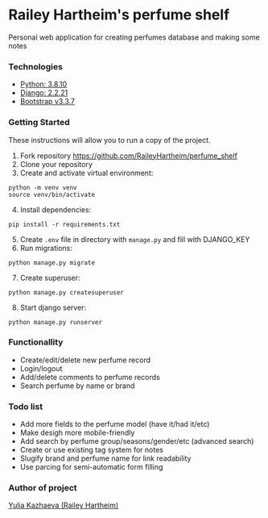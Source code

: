 # Railey Hartheim's perfume shelf
Personal web application for creating perfumes database and making some notes

### Technologies
* [Python: 3.8.10](https://www.python.org/)
* [Django: 2.2.21](https://www.djangoproject.com/)
* [Bootstrap v3.3.7](https://getbootstrap.com/)

### Getting Started
These instructions will allow you to run a copy of the project.

1. Fork repository https://github.com/RaileyHartheim/perfume_shelf
2. Clone your repository
3. Create and activate virtual environment:
```
python -m venv venv
source venv/bin/activate
```
4. Install dependencies:
```
pip install -r requirements.txt
```
5. Create ``.env`` file in directory with ``manage.py`` and fill with DJANGO_KEY
6. Run migrations:
```
python manage.py migrate
```
7. Create superuser:
```
python manage.py createsuperuser
```

8.  Start django server:
```
python manage.py runserver
```

### Functionallity
* Create/edit/delete new perfume record
* Login/logout
* Add/delete comments to perfume records
* Search perfume by name or brand

### Todo list
* Add more fields to the perfume model (have it/had it/etc)
* Make desigh more mobile-friendly
* Add search by perfume group/seasons/gender/etc (advanced search)
* Create or use existing tag system for notes
* Slugify brand and perfume name for link readability
* Use parcing for semi-automatic form filling  

### Author of project
[Yulia Kazhaeva (Railey Hartheim)](https://github.com/RaileyHartheim)